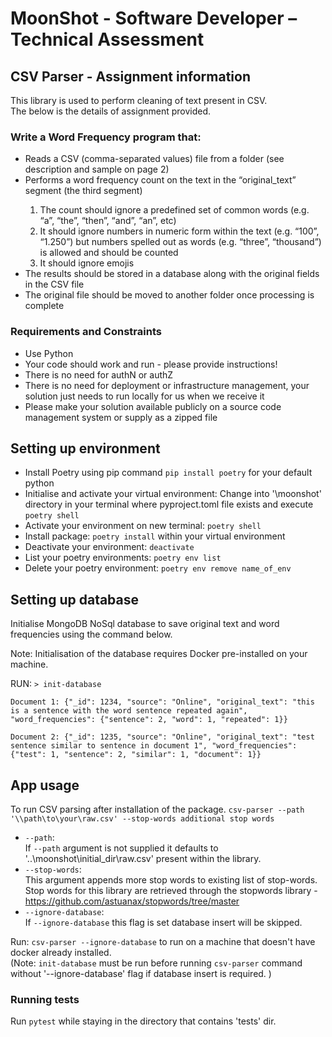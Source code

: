 # MoonShot - Software Developer – Technical Assessment

## CSV Parser - Assignment information
This library is used to perform cleaning of text present in CSV.  
The below is the details of assignment provided.  

### Write a Word Frequency program that:  
<ul>
  <li>
     Reads a CSV (comma-separated values) file from a folder (see description and sample on page 2)
  </li>  
  <li>
    Performs a word frequency count on the text in the “original_text” segment (the third segment)
  </li> 
  <ol>
        <li> The count should ignore a predefined set of common words (e.g. “a”,  “the”, “then”, “and”, “an”, etc)  </li>
        <li> It should ignore numbers in numeric form within the text (e.g. “100”, “1.250”) but numbers spelled out as words (e.g. “three”, “thousand”) is allowed and should be counted  </li>
        <li> It should ignore emojis </li> 
    </ol>
    <li>The results should be stored in a database along with the original fields in the CSV file
    </li> 
    <li>
    The original file should be moved to another folder once processing is complete  
    </li>  
</ul>  

### Requirements and Constraints
<ul>
    <li>Use Python</li>
    <li>Your code should work and run - please provide instructions!</li>
    <li>There is no need for authN or authZ</li>
    <li>There is no need for deployment or infrastructure management, your solution just needs to run locally for us when we receive it</li>
    <li>Please make your solution available publicly on a source code management system or supply as a zipped file</li>
</ul>

## Setting up environment 
- Install Poetry using pip command `pip install poetry` for your default python   
- Initialise and activate your virtual environment: Change into '\moonshot' directory in your terminal where pyproject.toml file exists and execute  `poetry shell`  
- Activate your environment on new terminal: `poetry shell`  
- Install package: `poetry install` within your virtual environment  
- Deactivate your environment: `deactivate`  
- List your poetry environments: `poetry env list`  
- Delete your poetry environment: `poetry env remove name_of_env`

## Setting up database

Initialise MongoDB NoSql database to save original text and word frequencies using the command below. 

Note: Initialisation of the database requires Docker pre-installed on your machine. 

RUN: `> init-database`  

```
Document 1: {"_id": 1234, "source": "Online", "original_text": "this is a sentence with the word sentence repeated again", "word_frequencies": {"sentence": 2, "word": 1, "repeated": 1}}

Document 2: {"_id": 1235, "source": "Online", "original_text": "test sentence similar to sentence in document 1", "word_frequencies": {"test": 1, "sentence": 2, "similar": 1, "document": 1}}
```

## App usage
To run CSV parsing after installation of the package. 
`csv-parser --path '\\path\to\your\raw.csv' --stop-words additional stop words`  

- <code>--path</code>:  
  If <code>--path</code> argument is not supplied it defaults to '..\moonshot\initial_dir\raw.csv' present within the library. 
- <code>--stop-words</code>:  
  This argument appends more stop words to existing list of stop-words.
  Stop words for this library are retrieved through the stopwords library -
  https://github.com/astuanax/stopwords/tree/master 
- <code>--ignore-database</code>:  
  If <code>--ignore-database</code> this flag is set database insert will be skipped. 

Run: `csv-parser --ignore-database` to run on a machine that doesn't have docker already installed.  
(Note: `init-database` must be run before running `csv-parser` command without '--ignore-database' flag if database insert is required. )

### Running tests
Run `pytest` while staying in the directory that contains 'tests' dir. 